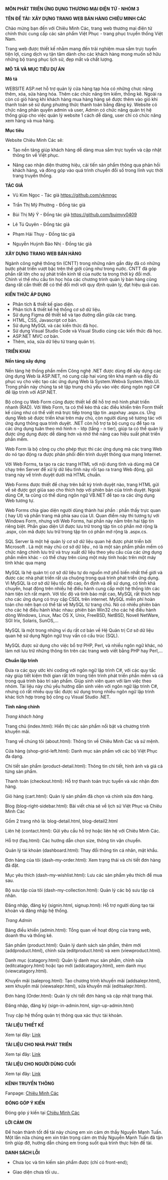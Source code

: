 
**MÔN PHÁT TRIỂN ỨNG DỤNG THƯƠNG MẠI ĐIỆN TỬ - NHÓM 3**

**TÊN ĐỀ TÀI: XÂY DỰNG TRANG WEB BÁN HÀNG CHIÊU MINH CÁC**

Chào mừng bạn đến với Chiêu Minh Các, trang web thương mại điện tử chính thức cung cấp các sản phẩm Việt Phục - trang phục truyền thống Việt Nam.

Trang web được thiết kế nhằm mang đến trải nghiệm mua sắm trực tuyến tiện lợi, cùng dịch vụ tận tâm dành cho các khách hàng mong muốn sở hữu những bộ trang phục lịch sử, đẹp mắt và chất lượng.

**MÔ TẢ VÀ MỤC TIÊU DỰ ÁN**

**Mô tả**

WEBSITE ASP.net hỗ trợ quản lý cửa hàng tạp hóa có những chưc năng thêm, xóa, sửa hàng hóa. Thêm các chức năng tìm kiếm, thống kê. Ngoài ra còn có giỏ hàng khi khách hàng mua hàng hàng sẽ được thêm vào giỏ khi thanh toán sẽ sử dụng phương thức thanh toán bằng đăng ký. Website có chức năng phân quyền admin và user, Admin có chức năng quản trị hệ thống giúp cho việc quản lý website 1 cách dễ dàng, user chỉ có chức năng xem hàng và mua hàng.

**Mục tiêu**

Website Chiêu Minh Các sẽ:

- Tạo nền tảng giúp khách hàng dễ dàng mua sắm trực tuyến và cập nhật thông tin về Việt phục.

- Nâng cao nhận diện thương hiệu, cải tiến sản phẩm thông qua phản hồi khách hàng, và đóng góp vào quá trình chuyển đổi số trong lĩnh vực thời trang truyền thống.

**TÁC GIẢ**

- Vũ Kim Ngọc - Tác giả https://github.com/vkmngc

- Trần Thị Mỹ Phường - Đồng tác giả

- Bùi Thị Mỹ Ý - Đồng tác giả https://github.com/buimyy0409

- Lê Tú Quyên - Đồng tác giả

- Phạm Hải Thụy - Đồng tác giả

- Nguyễn Huỳnh Bảo Nhị - Đồng tác giả

**XÂY DỰNG TRANG WEB BÁN HÀNG**

Ngành công nghệ thông tin (CNTT) trong những năm gần đây đã có những bước phát triển vượt bậc trên thế giới cũng như trong nước. CNTT đã góp phần rất lớn cho sự phát triển kinh tế của nước ta trong thời kỳ đổi mới. Chính vì thế nhu cầu tin học hóa các chương trình quản lý bán hàng cũng đang rất cần thiết để có thể đổi mới với quy định quản lý, đạt hiệu quả cao.

**KIẾN THỨC ÁP DỤNG**
- Phân tích & thiết kế giao diện.
- Phân tích & thiết kế hệ thống cơ sở dữ liệu.
- Sử dụng Figma để thiết kế và tạo đường dẫn giữa các trang.
- HTML, CSS, Javascript cơ bản.
- Sử dụng MySQL và các kiến thức đã học.
- Sử dụng Visual Studio Code và Visual Studio cùng các kiến thức đã học.
- ASP.NET MVC cơ bản.
- Thêm, xóa, sửa dữ liệu từ trang quản trị.

**TRIỂN KHAI**

**Nền tảng xây dựng**

Nền tảng hệ thống phần mềm Công nghệ .NET được dùng để xây dựng các ứng dụng Web là ASP.NET, nó cung cấp hai vùng tên khá mạnh và đầy đủ phục vụ cho việc tạo các ứng dụng Web là System.Webvà System.Web.UI. Trong phần này chúng ta sẽ tập trung chủ yếu vào việc dùng ngôn ngữ C# để lập trình với ASP.NET.

Bộ công cụ Web Form cũng được thiết kế để hỗ trợ mô hình phát triển nhanh (RAD). Với Web Form, ta có thể kéo thả các điều khiển trên Form thiết kế cũng như có thể viết mã trực tiếp trong tập tin .aspxhay .aspx.cs. Ứng dụng Web sẽ được triển khai trên máy chủ, còn người dùng sẽ tương tác với ứng dụng thông qua trình duyệt. .NET còn hỗ trợ ta bộ cung cụ để tạo ra các ứng dụng tuân theo mô hình n - lớp (tầng - n tier), giúp ta có thể quản lý được ứng dụng được dễ dàng hơn và nhờ thế nâng cao hiệu suất phát triển phần mềm.

Web Form là bộ công cụ cho phép thực thi các ứng dụng mà các trang Web do nó tạo động ra được phân phối đến trình duyệt thông qua mạng Internet.

Với Web Forms, ta tạo ra các trang HTML với nội dung tĩnh và dùng mã C# chạy trên Server để xử lý dữ liệu tĩnh này rồi tạo ra trang Web động, gửi trang này về trình duyệt dưới mã HTML chuẩn.

Web Forms được thiết để chạy trên bất kỳ trình duyệt nào, trang HTML gửi về sẽ được gọt giũa sao cho thích hợp với phiên bản của trình duyệt. Ngoài dùng C#, ta cũng có thể dùng ngôn ngữ VB.NET để tạo ra các ứng dụng Web tương tự.

Web Forms chia giao diện người dùng thành hai phần : phần thấy trực quan ( hay UI) và phần trang mã phía sau của UI. Quan điểm này thì tương tự với Windows Form, nhưng với Web Forms, hai phần này nằm trên hai tập tin riêng biệt. Phần giao diện UI được lưu trữ trong tập tin có phần mở rộng là .aspx, còn mã được lưu trữ trong tập tin có phần mở rộng là .aspx.cs.

SQL Server là một hệ quản lý cơ sở dữ liệu quan hệ được phát triển bởi Microsoft . Là một máy chủ cơ sở dữ liệu , nó là một sản phẩm phần mềm có chức năng chính lưu trữ và truy xuất dữ liệu theo yêu cầu của các ứng dụng phần mềm khác - có thể chạy trên cùng một máy tính hoặc trên một máy tính khác qua mạng

MySQL là hệ quản trị cơ sở dữ liệu tự do nguồn mở phổ biến nhất thế giới và được các nhà phát triển rất ưa chuộng trong quá trình phát triển ứng dụng. Vì MySQL là cơ sở dữ liệu tốc độ cao, ổn định và dễ sử dụng, có tính khả chuyển, hoạt động trên nhiều hệ điều hành cung cấp một hệ thống lớn các hàm tiện ích rất mạnh. Với tốc độ và tính bảo mật cao, MySQL rất thích hợp cho các ứng dụng có truy cập CSDL trên internet. MySQL miễn phí hoàn toàn cho nên bạn có thể tải về MySQL từ trang chủ. Nó có nhiều phiên bản cho các hệ điều hành khác nhau: phiên bản Win32 cho các hệ điều hành dòng Windows, Linux, Mac OS X, Unix, FreeBSD, NetBSD, Novell NetWare, SGI Irix, Solaris, SunOS,...

MySQL là một trong những ví dụ rất cơ bản về Hệ Quản trị Cơ sở dữ liệu quan hệ sử dụng Ngôn ngữ truy vấn có cấu trúc (SQL).

MySQL được sử dụng cho việc bổ trợ PHP, Perl, và nhiều ngôn ngữ khác, nó làm nơi lưu trữ những thông tin trên các trang web viết bằng PHP hay Perl,...

**Chuẩn lập trình**

Đưa ra các quy ước khi coding với ngôn ngữ lập trình C#, với các quy tắc này giúp tiết kiệm thời gian rất lớn trong tiến trình phát triển phần mềm và cả trong quá trình bảo trì sản phẩm. Giúp sinh viên quen với làm việc theo nhóm. Tài liệu này chủ yếu hướng dẫn sinh viên với ngôn ngữ lập trình C#, nhưng có rất nhiều quy tắc được sử dụng trong nhiều ngôn ngữ lập trình khác tích hợp trong bộ công cụ Visual Studio .NET.

**Tính năng chính**

_Trang khách hàng_

Trang chủ (index.html): Hiển thị các sản phẩm nổi bật và chương trình khuyến mãi.

Trang về chúng tôi (about.html): Thông tin về Chiêu Minh Các và sứ mệnh.

Cửa hàng (shop-grid-left.html): Danh mục sản phẩm với các bộ Việt Phục đa dạng.

Chi tiết sản phẩm (product-detail.html): Thông tin chi tiết, hình ảnh và giá cả từng sản phẩm.

Thanh toán (checkout.html): Hỗ trợ thanh toán trực tuyến và xác nhận đơn hàng.

Giỏ hàng (cart.html): Quản lý sản phẩm đã chọn và chỉnh sửa đơn hàng.

Blog (blog-right-sidebar.html): Bài viết chia sẻ về lịch sử Việt Phục và Chiêu Minh Các

Gồm 2 trang nhỏ là: blog-detail.html, blog-detail2.html

Liên hệ (contact.html): Gửi yêu cầu hỗ trợ hoặc liên hệ với Chiêu Minh Các.

Hỗ trợ (faq.html): Các hướng dẫn chọn size, thông tin vận chuyển.

Quản lý tài khoản (dashboard.html): Thay đổi thông tin cá nhân, mật khẩu.

Đơn hàng của tôi (dash-my-order.html): Xem trạng thái và chi tiết đơn hàng đã đặt.

Mục yêu thích (dash-my-wishlist.html): Lưu các sản phẩm yêu thích để mua sau.

Bộ sưu tập của tôi (dash-my-collection.html): Quản lý các bộ sưu tập cá nhân.

Đăng nhập, đăng ký (signin.html, signup.html): Hỗ trợ người dùng tạo tài khoản và đăng nhập hệ thống.


_Trang Admin_

Bảng điều khiển (admin.html): Tổng quan về hoạt động của trang web, doanh thu và thống kê.

Sản phẩm (product.html): Quản lý danh sách sản phẩm, thêm mới (addproduct.html), chỉnh sửa (editproduct.html) và xem (viewproduct.html).

Danh mục (catagory.html): Quản lý danh mục sản phẩm, chỉnh sửa (editcatagory.html) hoặc tạo mới (addcatagory.html), xem danh mục (viewcatagory.html).

Khuyến mãi (saleprog.html): Tạo chương trình khuyến mãi (addsalepr.html), xem khuyến mãi (viewsalepr.html), sửa khuyến mãi (editsalepr.html).

Đơn hàng (Order.html): Quản lý chi tiết đơn hàng và cập nhật trạng thái.

Đăng nhập, đăng ký (sign-in-admin.html, sign-up-admin.html)

Truy cập hệ thống quản trị thông qua xác thực tài khoản.

**TÀI LIỆU THIẾT KẾ**

Xem tại đây: [Link](https://github.com/vkmngc/Nhom3-main/blob/main/T%C3%A0iLi%E1%BB%87uTh%E1%BA%BFtK%E1%BA%BF.md)

**TÀI LIỆU CHO NHÀ PHÁT TRIỂN**

Xem tại đây: [Link](https://github.com/vkmngc/Nhom3-main/blob/main/T%C3%A0iLi%E1%BB%87uChoNh%C3%A0Ph%C3%A1tTri%E1%BB%83n.md)

**TÀI LIỆU CHO NGƯỜI DÙNG CUỐI**

Xem tại đây: [Link](https://github.com/vkmngc/Nhom3-main/blob/main/T%C3%A0iLi%E1%BB%87uChoNg%C6%B0%E1%BB%9DiD%C3%B9ngCu%E1%BB%91i.md)

**KÊNH TRUYỀN THÔNG**

Fanpage: [Chiêu Minh Các](https://www.facebook.com/ChieuMinhCac)

**ĐÓNG GÓP Ý KIẾN**

Đóng góp ý kiến tại [Chiêu Minh Các](https://www.facebook.com/ChieuMinhCac)

**LỜI CẢM ƠN**

Để hoàn thành tốt đề tài này chúng em xin cảm ơn thầy Nguyễn Mạnh Tuấn. Một lần nữa chúng em xin trân trọng cảm ơn thầy Nguyễn Mạnh Tuấn đã tận tình giúp đỡ, hướng dẫn chúng em trong suốt quá trình thực hiện đề tài.

**DANH SÁCH LỖI**

- Chưa lọc và tìm kiếm sản phẩm được (chỉ có front-end);

- Giao diện chưa tối ưu..